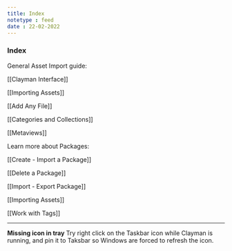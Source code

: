 ```yaml
---
title: Index
notetype : feed
date : 22-02-2022
---
```

### Index
General Asset Import guide: 

[[Clayman Interface]]

[[Importing Assets]]

[[Add Any File]]

[[Categories and Collections]]

[[Metaviews]]



Learn more about Packages:

[[Create - Import a Package]]

[[Delete a Package]]

[[Import - Export Package]]

[[Importing Assets]]

[[Work with Tags]]


---

**Missing icon in tray**
Try right click on the Taskbar icon while Clayman is running, and pin it to Taksbar so Windows are forced to refresh the icon.
